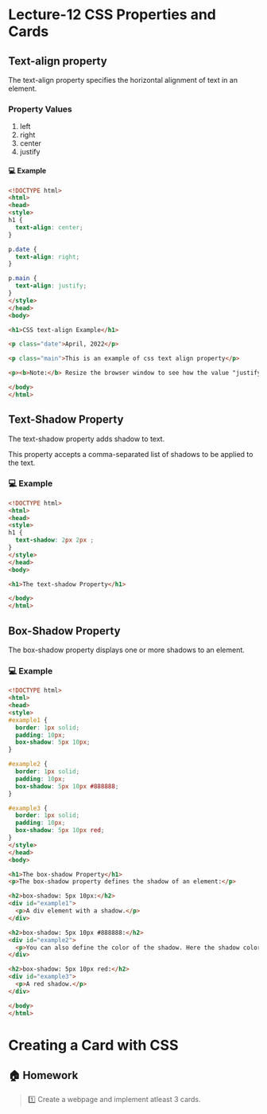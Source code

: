# Lecture-12 CSS Properties and Cards
## Text-align property
The text-align property specifies the horizontal alignment of text in an element.
### Property Values
1. left
2. right
3. center
4. justify
#### 💻 Example
```html
<!DOCTYPE html>
<html>
<head>
<style>
h1 {
  text-align: center;
}

p.date {
  text-align: right;
}

p.main {
  text-align: justify;
}
</style>
</head>
<body>

<h1>CSS text-align Example</h1>

<p class="date">April, 2022</p>

<p class="main">This is an example of css text align property</p>

<p><b>Note:</b> Resize the browser window to see how the value "justify" works.</p>

</body>
</html>

```
## Text-Shadow Property
The text-shadow property adds shadow to text.

This property accepts a comma-separated list of shadows to be applied to the text.

### 💻 Example
```html
<!DOCTYPE html>
<html>
<head>
<style>
h1 {
  text-shadow: 2px 2px ;
}
</style>
</head>
<body>

<h1>The text-shadow Property</h1>

</body>
</html>
```
## Box-Shadow Property
The box-shadow property displays one or more shadows to an element.
### 💻 Example
```html
<!DOCTYPE html>
<html>
<head>
<style> 
#example1 {
  border: 1px solid;
  padding: 10px;
  box-shadow: 5px 10px;
}

#example2 {
  border: 1px solid;
  padding: 10px;
  box-shadow: 5px 10px #888888;
}

#example3 {
  border: 1px solid;
  padding: 10px;
  box-shadow: 5px 10px red;
}
</style>
</head>
<body>

<h1>The box-shadow Property</h1>
<p>The box-shadow property defines the shadow of an element:</p>

<h2>box-shadow: 5px 10px:</h2>
<div id="example1">
  <p>A div element with a shadow.</p>
</div>

<h2>box-shadow: 5px 10px #888888:</h2>
<div id="example2">
  <p>You can also define the color of the shadow. Here the shadow color is grey.</p>
</div>

<h2>box-shadow: 5px 10px red:</h2>
<div id="example3">
  <p>A red shadow.</p>
</div>

</body>
</html>
```
# Creating a Card with CSS

## 🏠 Homework 

>1️⃣ Create a webpage and implement atleast 3 cards.

